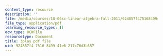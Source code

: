 ```yaml
---
content_type: resource
description: ''
file: /media/courses/18-06sc-linear-algebra-fall-2011/924857f47516849941e6217c76d3b357_J7DzL2_Na80.pdf
file_type: application/pdf
learning_resource_types: []
ocw_type: OCWFile
resourcetype: Document
title: 3play pdf file
uid: 924857f4-7516-8499-41e6-217c76d3b357
---
```

